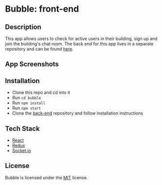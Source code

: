 # Bubble: front-end

## Description
This app allows users to check for active users in their building, sign up and join the building's chat room. The back end for this app lives in a separate repository and can be found [here](https://github.com/fredpinon/neighbors-chat-app-back-end). 

## App Screenshots

## Installation
* Clone this repo and cd into it
* Run `cd bubble`
* Run `npm install`
* Run `npm start`
* Clone the [back-end](https://github.com/fredpinon/neighbors-chat-app-back-end) repository and follow installation instructions

## Tech Stack
* [React](https://reactjs.org/)
* [Redux](http://redux.js.org/)
* [Socket.io](https://socket.io/)

## License
Bubble is licensed under the [MIT](http://www.opensource.org/licenses/mit-license.php) license.
